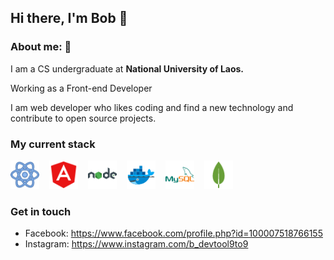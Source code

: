 <h2>Hi there, I'm Bob 👋 </h2> 

<div style="margin: 12px 0;">
    <!-- <div></div> -->
</div>

### About me: 👻
<p>I am a CS undergraduate at  <strong>National University of Laos.</strong> </p>
<p>Working as a Front-end Developer</p>

<p>I am web developer who likes coding and find a new technology and contribute to open source projects. </p>

### My current stack
<div style="display: flex; gap: 1rem;">
    <a href="#">
        <img src="./images/react-icon.png" width="46" height="46" alt="react" />
    </a>
    <a href="#">
        <img src="./images/angular-icon.png" width="46" height="46" alt="angular" />
    </a>
    <a href="#">
        <img src="./images/node-icon.png" width="46" height="46" alt="node" />
    </a>
    <a href="#">
        <img src="./images/docker-icon.png" width="46" height="46" alt="docker" />
    </a>
    <a href="#">
        <img src="./images/mysql-icon.png" width="46" height="46" alt="mysql" />
    </a>
    <a href="#">
        <img src="./images/mongo-icon.png" width="46" height="46" alt="mongo" />
    </a>
</div>

### Get in touch
<ul>
    <li> Facebook: <a href="https://www.facebook.com/profile.php?id=100007518766155" target="_blank">https://www.facebook.com/profile.php?id=100007518766155</a>
    <li> Instagram: <a href="https://www.instagram.com/b_devtool9to9/" target="_blank">https://www.instagram.com/b_devtool9to9</a>
</ul>